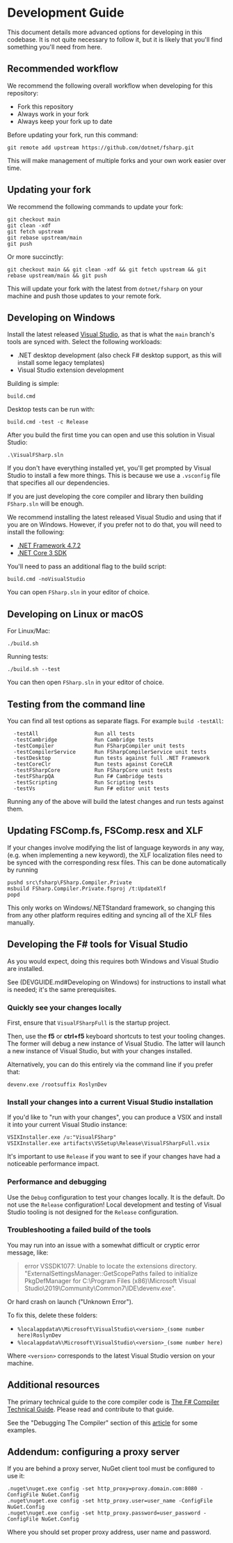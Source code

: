 # Development Guide

This document details more advanced options for developing in this codebase. It is not quite necessary to follow it, but it is likely that you'll find something you'll need from here.

## Recommended workflow

We recommend the following overall workflow when developing for this repository:

* Fork this repository
* Always work in your fork
* Always keep your fork up to date

Before updating your fork, run this command:
```
git remote add upstream https://github.com/dotnet/fsharp.git
```

This will make management of multiple forks and your own work easier over time.

## Updating your fork

We recommend the following commands to update your fork:

```
git checkout main
git clean -xdf
git fetch upstream
git rebase upstream/main
git push
```

Or more succinctly:

```
git checkout main && git clean -xdf && git fetch upstream && git rebase upstream/main && git push
```

This will update your fork with the latest from `dotnet/fsharp` on your machine and push those updates to your remote fork.

## Developing on Windows

Install the latest released [Visual Studio](https://www.visualstudio.com/downloads/), as that is what the `main` branch's tools are synced with. Select the following workloads:

* .NET desktop development (also check F# desktop support, as this will install some legacy templates)
* Visual Studio extension development

Building is simple:

    build.cmd

Desktop tests can be run with:

    build.cmd -test -c Release

After you build the first time you can open and use this solution in Visual Studio:

    .\VisualFSharp.sln
    
If you don't have everything installed yet, you'll get prompted by Visual Studio to install a few more things. This is because we use a `.vsconfig` file that specifies all our dependencies.

If you are just developing the core compiler and library then building ``FSharp.sln`` will be enough.

We recommend installing the latest released Visual Studio and using that if you are on Windows. However, if you prefer not to do that, you will need to install the following:

* [.NET Framework 4.7.2](https://dotnet.microsoft.com/download/dotnet-framework/net472)
* [.NET Core 3 SDK](https://dotnet.microsoft.com/download/dotnet-core/3.0)

You'll need to pass an additional flag to the build script:

    build.cmd -noVisualStudio
    
You can open `FSharp.sln` in your editor of choice.

## Developing on Linux or macOS

For Linux/Mac:

    ./build.sh

Running tests:

    ./build.sh --test
    
You can then open `FSharp.sln` in your editor of choice.

## Testing from the command line

You can find all test options as separate flags. For example `build -testAll`:

```
  -testAll                  Run all tests
  -testCambridge            Run Cambridge tests
  -testCompiler             Run FSharpCompiler unit tests
  -testCompilerService      Run FSharpCompilerService unit tests
  -testDesktop              Run tests against full .NET Framework
  -testCoreClr              Run tests against CoreCLR
  -testFSharpCore           Run FSharpCore unit tests
  -testFSharpQA             Run F# Cambridge tests
  -testScripting            Run Scripting tests
  -testVs                   Run F# editor unit tests
```

Running any of the above will build the latest changes and run tests against them.

## Updating FSComp.fs, FSComp.resx and XLF

If your changes involve modifying the list of language keywords in any way, (e.g. when implementing a new keyword), the XLF localization files need to be synced with the corresponding resx files. This can be done automatically by running

    pushd src\fsharp\FSharp.Compiler.Private
    msbuild FSharp.Compiler.Private.fsproj /t:UpdateXlf
    popd

This only works on Windows/.NETStandard framework, so changing this from any other platform requires editing and syncing all of the XLF files manually.

## Developing the F# tools for Visual Studio

As you would expect, doing this requires both Windows and Visual Studio are installed.

See (DEVGUIDE.md#Developing on Windows) for instructions to install what is needed; it's the same prerequisites.

### Quickly see your changes locally

First, ensure that `VisualFSharpFull` is the startup project.

Then, use the **f5** or **ctrl+f5** keyboard shortcuts to test your tooling changes. The former will debug a new instance of Visual Studio. The latter will launch a new instance of Visual Studio, but with your changes installed.

Alternatively, you can do this entirely via the command line if you prefer that:

    devenv.exe /rootsuffix RoslynDev

### Install your changes into a current Visual Studio installation

If you'd like to "run with your changes", you can produce a VSIX and install it into your current Visual Studio instance:

```
VSIXInstaller.exe /u:"VisualFSharp"
VSIXInstaller.exe artifacts\VSSetup\Release\VisualFSharpFull.vsix
```

It's important to use `Release` if you want to see if your changes have had a noticeable performance impact.

### Performance and debugging

Use the `Debug` configuration to test your changes locally. It is the default. Do not use the `Release` configuration! Local development and testing of Visual Studio tooling is not designed for the `Release` configuration.

### Troubleshooting a failed build of the tools

You may run into an issue with a somewhat difficult or cryptic error message, like:

> error VSSDK1077: Unable to locate the extensions directory. "ExternalSettingsManager::GetScopePaths failed to initialize PkgDefManager for C:\Program Files (x86)\Microsoft Visual Studio\2019\Community\Common7\IDE\devenv.exe".

Or hard crash on launch ("Unknown Error").

To fix this, delete these folders:

- `%localappdata%\Microsoft\VisualStudio\<version>_(some number here)RoslynDev`
- `%localappdata%\Microsoft\VisualStudio\<version>_(some number here)`

Where `<version>` corresponds to the latest Visual Studio version on your machine.

## Additional resources

The primary technical guide to the core compiler code is [The F# Compiler Technical Guide](https://fsharp.github.io/2015/09/29/fsharp-compiler-guide.html). Please read and contribute to that guide.

See the "Debugging The Compiler" section of this [article](https://medium.com/@willie.tetlow/f-mentorship-week-1-36f51d3812d4) for some examples.

## Addendum: configuring a proxy server

If you are behind a proxy server, NuGet client tool must be configured to use it:

```
.nuget\nuget.exe config -set http_proxy=proxy.domain.com:8080 -ConfigFile NuGet.Config
.nuget\nuget.exe config -set http_proxy.user=user_name -ConfigFile NuGet.Config
.nuget\nuget.exe config -set http_proxy.password=user_password -ConfigFile NuGet.Config
```
Where you should set proper proxy address, user name and password.
